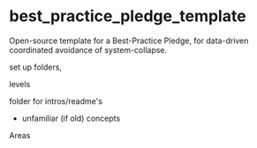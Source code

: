 # best_practice_pledge_template
Open-source template for a Best-Practice Pledge, for data-driven coordinated avoidance of system-collapse.


set up folders, 

levels

folder for intros/readme's
- unfamiliar (if old) concepts

Areas
